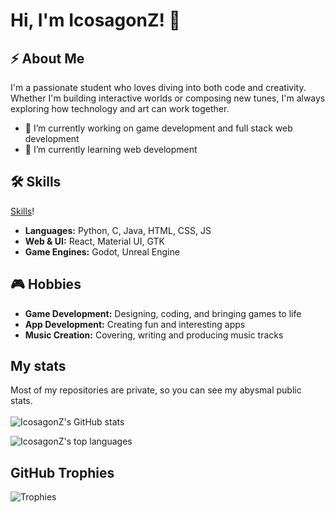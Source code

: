 # Hi, I'm IcosagonZ! 👋

## ⚡ About Me

I'm a passionate student who loves diving into both code and creativity. Whether I'm building interactive worlds or composing new tunes, I'm always exploring how technology and art can work together.
- 🔭 I’m currently working on game development and full stack web development
- 🌱 I’m currently learning web development

## 🛠️ Skills 

[Skills](https://skillicons.dev/icons?i=python,c,java,gtk,html,js,css,react,nodejs,materialui,fastapi,mysql,arduino,blender,figma,godot,unreal,figma,debian,linux,raspberrypi)!

- **Languages:** Python, C, Java, HTML, CSS, JS
- **Web & UI:** React, Material UI, GTK
- **Game Engines:** Godot, Unreal Engine

## 🎮 Hobbies

- **Game Development:** Designing, coding, and bringing games to life
- **App Development:** Creating fun and interesting apps
- **Music Creation:** Covering, writing and producing music tracks
## My stats
Most of my repositories are private, so you can see my abysmal public stats.
<br><br>
![IcosagonZ's GitHub stats](https://github-readme-stats.vercel.app/api?username=IcosagonZ&show_icons=true&theme=tokyonight&hide_border=true)

![IcosagonZ's top languages](https://github-readme-stats.vercel.app/api/top-langs/?username=IcosagonZ&theme=tokyonight&hide_border=true&include_all_commits=true&count_private=true&layout=compact)

## GitHub Trophies
![Trophies](https://github-profile-trophy.vercel.app/?username=IcosagonZ&theme=radical&no-frame=true&no-bg=false&margin-w=4)




